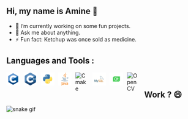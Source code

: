 ## Hi, my name is Amine 👋

- 🔭 I’m currently working on some fun projects.
- 💬 Ask me about anything.
- ⚡ Fun fact: Ketchup was once sold as medicine.

## Languages and Tools :

<img align="left" alt="C" width="35px" src="https://raw.githubusercontent.com/github/explore/f3e22f0dca2be955676bc70d6214b95b13354ee8/topics/c/c.png" style="padding-right:10px;" />
<img align="left" alt="Cplusplus" width="35px" src="https://raw.githubusercontent.com/github/explore/180320cffc25f4ed1bbdfd33d4db3a66eeeeb358/topics/cpp/cpp.png" style="padding-right:10px;" />
<img align="left" alt="Python" width="35px" src="https://raw.githubusercontent.com/github/explore/80688e429a7d4ef2fca1e82350fe8e3517d3494d/topics/python/python.png" style="padding-right:10px;" />
<img align="left" alt="Java" width="35px" src="https://raw.githubusercontent.com/github/explore/5b3600551e122a3277c2c5368af2ad5725ffa9a1/topics/java/java.png" style="padding-right:10px;" />
<img align="left" alt="Cmake" width="35px" src="https://upload.wikimedia.org/wikipedia/commons/thumb/1/13/Cmake.svg/600px-Cmake.svg.png?20110417205825" style="padding-right:10px;" />
<img align="left" alt="Mysql" width="35px" src="https://raw.githubusercontent.com/github/explore/80688e429a7d4ef2fca1e82350fe8e3517d3494d/topics/mysql/mysql.png" style="padding-right:10px;" />
<img align="left" alt="Qt5" width="35px" src="https://raw.githubusercontent.com/github/explore/80688e429a7d4ef2fca1e82350fe8e3517d3494d/topics/qt/qt.png" style="padding-right:10px;" />
<img align="left" alt="OpenCV" width="35px" src="https://opencv.org/wp-content/uploads/2020/07/OpenCV_logo_black-2.png" style="padding-right:10px;" />

<br/>

## Work ? 😄

![snake gif](https://github.com/Rodelph/rodelph/blob/output/github-contribution-grid-snake.gif)
